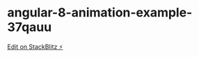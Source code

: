 # angular-8-animation-example-37qauu

[Edit on StackBlitz ⚡️](https://stackblitz.com/edit/angular-8-animation-example-37qauu)